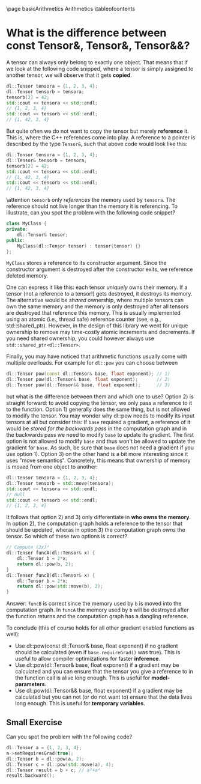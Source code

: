 \page basicArithmetics Arithmetics
\tableofcontents

# What is the difference between const Tensor&, Tensor&, Tensor&&?
A tensor can always only belong to exactly one object. That means that if we look at the following code snipped, where a
tensor is simply assigned to another tensor, we will observe that it gets **copied**.
```cpp
dl::Tensor tensora = {1, 2, 3, 4};
dl::Tensor tensorb = tensora;
tensorb[2] = 42;
std::cout << tensora << std::endl;
// {1, 2, 3, 4}
std::cout << tensorb << std::endl;
// {1, 42, 3, 4}
```
But quite often we do not want to copy the tensor but merely **reference** it. This is, where the C++ references come
into play. A reference to a pointer is described by the type `Tensor&`, such that above code would look like this:
```cpp
dl::Tensor tensora = {1, 2, 3, 4};
dl::Tensor& tensorb = tensora;
tensorb[2] = 42;
std::cout << tensora << std::endl;
// {1, 42, 3, 4}
std::cout << tensorb << std::endl;
// {1, 42, 3, 4}
```
\attention `tensorb` only *references* the memory used by `tensora`. The reference should not live longer than the memory it is referencing. To illustrate, can you spot the problem with the following code snippet?
```cpp
class MyClass {
private:
    dl::Tensor& tensor;
public:
    MyClass(dl::Tensor tensor) : tensor(tensor) {}
};
```
`MyClass` stores a reference to its constructor argument. Since the constructor argument is destroyed after the
constructor exits, we reference deleted memory.

One can express it like this: each tensor *uniquely* owns their memory. If a tensor (not a reference to a tensor!) gets
destroyed, it destroys its memory. The alternative would be *shared* ownership, where multiple tensors can own the same
memory and the memory is only destroyed after all tensors are destroyed that reference this memory. This is usually
implemented using an atomic (i.e., thread safe) reference counter (see, e.g., std::shared_ptr). However, in the design
of this library we went for unique ownership to remove may time-costly atomic increments and decrements. If you need
shared ownership, you could however always use `std::shared_ptr<dl::Tensor>`.

Finally, you may have noticed that arithmetic functions usually come with multiple overloads. For example for `dl::pow`
you can choose between
```cpp
dl::Tensor pow(const dl::Tensor& base, float exponent); // 1)
dl::Tensor pow(dl::Tensor& base, float exponent);       // 2)
dl::Tensor pow(dl::Tensor&& base, float exponent);      // 3)
```
but what is the difference between them and which one to use? Option 2) is straight forward: to avoid copying the
tensor, we only pass a reference to it to the function. Option 1) generally does the same thing, but is not allowed to
modify the tensor. You may wonder why dl::pow needs to modify its input tensors at all but consider this: If `base`
required a gradient, a reference of it would be *stored for the backwards pass* in the computation graph and in the
backwards pass we need to modify `base` to update its gradient. The first option is not allowed to modify `base` and
thus won't be allowed to update the gradient for `base`. As such, be sure that `base` does not need a gradient if you
use option 1). Option 3) on the other hand is a bit more interesting since it uses "move semantics". Concretely, this
means that ownership of memory is moved from one object to another:
```cpp
dl::Tensor tensora = {1, 2, 3, 4};
dl::Tensor tensorb = std::move(tensora);
std::cout << tensora << std::endl;
// null
std::cout << tensorb << std::endl;
// {1, 2, 3, 4}
```
It follows that option 2) and 3) only differentiate in **who owns the memory**. In option 2), the computation graph
holds a reference to the tensor that should be updated, wheras in option 3) the computation graph *owns* the tensor. So
which of these two options is correct?
```cpp
// Compute (2x)²
dl::Tensor funcA(dl::Tensor& x) {
    dl::Tensor b = 2*x;
    return dl::pow(b, 2);
}
dl::Tensor funcB(dl::Tensor& x) {
    dl::Tensor b = 2*x;
    return dl::pow(std::move(b), 2);
}
```
Answer: `funcB` is correct since the memory used by `b` is moved into the computation graph. In `funcA` the memory used
by `b` will be destroyed after the function returns and the computation graph has a dangling reference.

To conclude (this of course holds for all other gradient enabled functions as well):
 - Use dl::pow(const dl::Tensor& base, float exponent) if no gradient should be calculated (even if
    `base.requireGrad()` was true). This is useful to allow compiler optimizations for faster **inference**.
 - Use dl::pow(dl::Tensor& base, float exponent) if a gradient may be calculated and you can ensure that the tensor
    you give a reference to in the function call is alive long enough. This is useful for **model-parameters**.
 - Use dl::pow(dl::Tensor&& base, float exponent) if a gradient may be calculated but you can not (or do not want to)
    ensure that the data lives long enough. This is useful for **temporary variables**.


## Small Exercise
Can you spot the problem with the following code?
```cpp
dl::Tensor a = {1, 2, 3, 4};
a->setRequiresGrad(true);
dl::Tensor b = dl::pow(a, 2);
dl::Tensor c = dl::pow(std::move(a), 4);
dl::Tensor result = b + c; // a²+a⁴
result.backward();
```